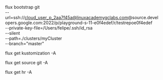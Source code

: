 flux bootstrap git \
 --url=ssh://cloud_user_p_2aa7f45a@linuxacademygclabs.com@source.developers.google.com:2022/p/playground-s-11-e0f4edef/r/testrepoe0f4edef \
 --private-key-file=/Users/felipe/.ssh/id_rsa \
 --silent \
 --path=./clusters/myCluster \
 --branch="master"

flux get kustomization -A

flux get source git -A

flux get hr -A
